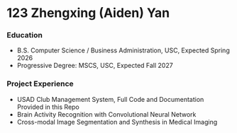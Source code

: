 # 123 Zhengxing (Aiden) Yan

### Education
- B.S. Computer Science / Business Administration, USC, Expected Spring 2026
- Progressive Degree: MSCS, USC, Expected Fall 2027

### Project Experience
- USAD Club Management System, Full Code and Documentation Provided in this Repo
- Brain Activity Recognition with Convolutional Neural Network
- Cross-modal Image Segmentation and Synthesis in Medical Imaging
